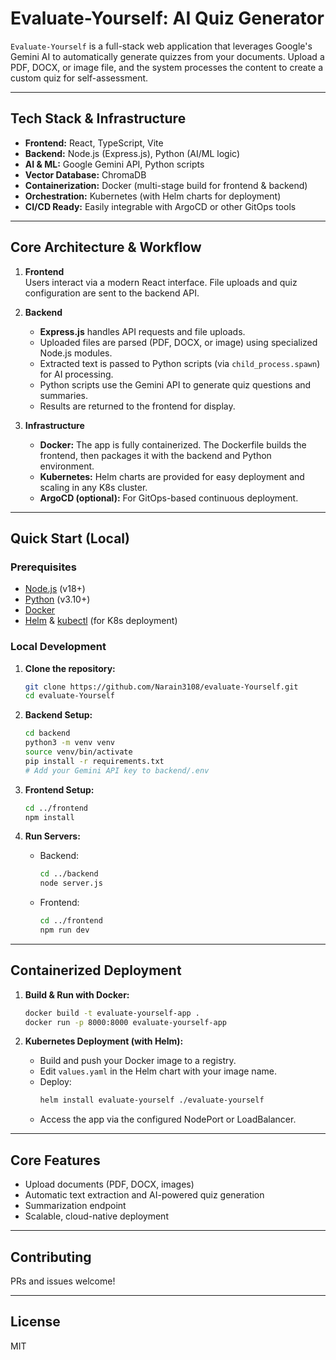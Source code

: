 # Evaluate-Yourself: AI Quiz Generator

`Evaluate-Yourself` is a full-stack web application that leverages Google's Gemini AI to automatically generate quizzes from your documents. Upload a PDF, DOCX, or image file, and the system processes the content to create a custom quiz for self-assessment.

---

## Tech Stack & Infrastructure

- **Frontend:** React, TypeScript, Vite
- **Backend:** Node.js (Express.js), Python (AI/ML logic)
- **AI & ML:** Google Gemini API, Python scripts
- **Vector Database:** ChromaDB
- **Containerization:** Docker (multi-stage build for frontend & backend)
- **Orchestration:** Kubernetes (with Helm charts for deployment)
- **CI/CD Ready:** Easily integrable with ArgoCD or other GitOps tools

---

## Core Architecture & Workflow

1. **Frontend**  
   Users interact via a modern React interface. File uploads and quiz configuration are sent to the backend API.

2. **Backend**  
   - **Express.js** handles API requests and file uploads.
   - Uploaded files are parsed (PDF, DOCX, or image) using specialized Node.js modules.
   - Extracted text is passed to Python scripts (via `child_process.spawn`) for AI processing.
   - Python scripts use the Gemini API to generate quiz questions and summaries.
   - Results are returned to the frontend for display.

3. **Infrastructure**  
   - **Docker:** The app is fully containerized. The Dockerfile builds the frontend, then packages it with the backend and Python environment.
   - **Kubernetes:** Helm charts are provided for easy deployment and scaling in any K8s cluster.
   - **ArgoCD (optional):** For GitOps-based continuous deployment.

---

## Quick Start (Local)

### Prerequisites

- [Node.js](https://nodejs.org/) (v18+)
- [Python](https://www.python.org/) (v3.10+)
- [Docker](https://www.docker.com/)
- [Helm](https://helm.sh/) & [kubectl](https://kubernetes.io/docs/tasks/tools/) (for K8s deployment)

### Local Development

1. **Clone the repository:**
    ```bash
    git clone https://github.com/Narain3108/evaluate-Yourself.git
    cd evaluate-Yourself
    ```

2. **Backend Setup:**
    ```bash
    cd backend
    python3 -m venv venv
    source venv/bin/activate
    pip install -r requirements.txt
    # Add your Gemini API key to backend/.env
    ```

3. **Frontend Setup:**
    ```bash
    cd ../frontend
    npm install
    ```

4. **Run Servers:**
    - Backend:  
      ```bash
      cd ../backend
      node server.js
      ```
    - Frontend:  
      ```bash
      cd ../frontend
      npm run dev
      ```

---

## Containerized Deployment

1. **Build & Run with Docker:**
    ```bash
    docker build -t evaluate-yourself-app .
    docker run -p 8000:8000 evaluate-yourself-app
    ```

2. **Kubernetes Deployment (with Helm):**
    - Build and push your Docker image to a registry.
    - Edit `values.yaml` in the Helm chart with your image name.
    - Deploy:
      ```bash
      helm install evaluate-yourself ./evaluate-yourself
      ```
    - Access the app via the configured NodePort or LoadBalancer.

---

## Core Features

- Upload documents (PDF, DOCX, images)
- Automatic text extraction and AI-powered quiz generation
- Summarization endpoint
- Scalable, cloud-native deployment

---

## Contributing

PRs and issues welcome!

---

## License

MIT